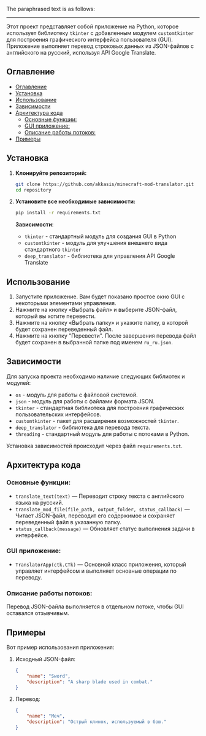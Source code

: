 The paraphrased text is as follows:

---

Этот проект представляет собой приложение на Python, которое использует библиотеку `tkinter` с добавленным модулем `customtkinter` для построения графического интерфейса пользователя (GUI). Приложение выполняет перевод строковых данных из JSON-файлов с английского на русский, используя API Google Translate.

## Оглавление
- [Оглавление](#оглавление)
- [Установка](#установка)
- [Использование](#использование)
- [Зависимости](#зависимости)
- [Архитектура кода](#архитектура-кода)
  - [Основные функции:](#основные-функции)
  - [GUI приложение:](#gui-приложение)
  - [Описание работы потоков:](#описание-работы-потоков)
- [Примеры](#примеры)

## Установка

1. **Клонируйте репозиторий:**
   ```bash
   git clone https://github.com/akkasis/minecraft-mod-translator.git
   cd repository
   ```

2. **Установите все необходимые зависимости:**
   ```bash
   pip install -r requirements.txt
   ```

   **Зависимости**:
   - `tkinter` - стандартный модуль для создания GUI в Python
   - `customtkinter` - модуль для улучшения внешнего вида стандартного `tkinter`
   - `deep_translator` - библиотека для управления API Google Translate

## Использование

1. Запустите приложение. Вам будет показано простое окно GUI с некоторыми элементами управления.
2. Нажмите на кнопку «Выбрать файл» и выберите JSON-файл, который вы хотите перевести.
3. Нажмите на кнопку «Выбрать папку» и укажите папку, в которой будет сохранен переведенный файл.
4. Нажмите на кнопку "Перевести". После завершения перевода файл будет сохранен в выбранной папке под именем `ru_ru.json`.

## Зависимости

Для запуска проекта необходимо наличие следующих библиотек и модулей:

- `os` - модуль для работы с файловой системой.
- `json` - модуль для работы с файлами формата JSON.
- `tkinter` - стандартная библиотека для построения графических пользовательских интерфейсов.
- `customtkinter` - пакет для расширения возможностей `tkinter`.
- `deep_translator` - библиотека для перевода текста.
- `threading` - стандартный модуль для работы с потоками в Python.

Установка зависимостей происходит через файл `requirements.txt`.

## Архитектура кода

### Основные функции:
- `translate_text(text)` — Переводит строку текста с английского языка на русский.
- `translate_mod_file(file_path, output_folder, status_callback)` — Читает JSON-файл, переводит его содержимое и сохраняет переведенный файл в указанную папку.
- `status_callback(message)` — Обновляет статус выполнения задачи в интерфейсе.

### GUI приложение:
- `TranslatorApp(ctk.CTk)` — Основной класс приложения, который управляет интерфейсом и выполняет основные операции по переводу.

### Описание работы потоков:
Перевод JSON-файла выполняется в отдельном потоке, чтобы GUI оставался отзывчивым.

## Примеры

Вот пример использования приложения:

1. Исходный JSON-файл:
    ```json
    {
        "name": "Sword",
        "description": "A sharp blade used in combat."
    }
    ```

2. Перевод:
    ```json
    {
        "name": "Меч",
        "description": "Острый клинок, используемый в бою."
    }
    ```